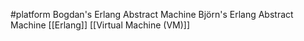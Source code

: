 #platform 
Bogdan's Erlang Abstract Machine
Björn's Erlang Abstract Machine
[[Erlang]]
[[Virtual Machine (VM)]]